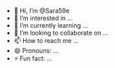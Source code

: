 - 👋 Hi, I’m @Sara59e
- 👀 I’m interested in ...
- 🌱 I’m currently learning ...
- 💞️ I’m looking to collaborate on ...
- 📫 How to reach me ...
- 😄 Pronouns: ...
- ⚡ Fun fact: ...

<!---
Sara59e/Sara59e is a ✨ special ✨ repository because its `README.md` (this file) appears on your GitHub profile.
You can click the Preview link to take a look at your changes.
--->
